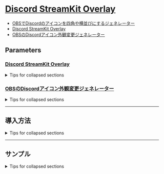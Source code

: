 # [Discord StreamKit Overlay](discord-obs.md)

- [OBSでDiscordのアイコンを四角や横並びにするジェネレーター](https://blog.alfebelow.com/entry/2022/03/20/obs-discord-icon)
- [Discord StreamKit Overlay](https://streamkit.discord.com/overlay)
- [OBSのDiscordアイコン外観変更ジェネレーター](https://obs-discord-icon.alfebelow.com/)

## Parameters

### [Discord StreamKit Overlay](https://streamkit.discord.com/overlay)

<details>

<summary>Tips for collapsed sections</summary>

- Show Speaking Users Only: false
- Small Avatars: true
- Hide Names: true
- Show My Avatar First: false
- Text Color:
    - Text Color: #ffffff
    - Text Size: 14px
    - Text Outline Color: #000000
    - Text Outline Size: 0px
    - Shadow Color: #000000
    - Shadow Size: 0px
- BACKGROUND SETTINGS:
    - Background Color: #1e2124
    - Opacity: 95%
    - Shadow Color: #000000
    - Shadow Size: 0px

</details>

### [OBSのDiscordアイコン外観変更ジェネレーター](https://obs-discord-icon.alfebelow.com/)

<details>

<summary>Tips for collapsed sections</summary>

- アイコンの並び: 横並び
- アイコンの間隔（上下）: 0
- アイコンの間隔（左右）: 0
- アイコンの形: 丸
- アイコンの大きさ: 標準
- 話すときの動き: 
    - 縁取り: true
    - 点滅: false
    - ぴょこぴょこ: true
- 動きの速さ: 80
- 色: #ffffff
- 名前: false
- 特定のユーザを隠す:

### Discord

- ローカルファイル: false
- 幅: 900
- 高さ: 200
- OBSで音声を制御する: false
- カスタムフレームレートを使用する: false
- 表示されていないときにソースをシャットダウンする: true
- シーンがアクティブになったときにブラウザの表示を更新する: true
- ページ権限: OBSのステータス情報へのアクセス

</details>

----------

## 導入方法

<details>

<summary>Tips for collapsed sections</summary>

1. OBSのソースにブラウザを追加
OBSを起動、OBSのシーンを選択後、「ソース」欄で右クリックしてブラウザを追加

2. Discord を起動

3. [Discord StreamKit Overlay](https://streamkit.discord.com/overlay) にアクセス
[Discord StreamKit Overlay](https://streamkit.discord.com/overlay)

4. ボイスウィジェットのURLを取得
`Install for OBS` をクリックし、 `VOICE WIDGET` のタブを選択
`Server` と `Voice Channel`からボイスチャンネルを選択
右下に表示されるURLをコピー

5. OBSにURLを入力
OBSに戻り、中央にあるURLの入力欄に `4.` でコピーしたURLを貼り付け

6. カスタムCSSを作成
[OBSのDiscordアイコン外観変更ジェネレーター](https://obs-discord-icon.alfebelow.com/) で好みの見た目を決めたあと、下に表示されるCSSをコピー

7. OBSにカスタムCSSを入力
OBSに戻り、URLの少し下にあるカスタムCSSの入力欄に `6.` でコピーしたカスタムCSSを貼り付け

8. 作成完了
ダイアログをOKで閉じて完了。OBSに話している人が表示されます。

</details>

----------

## サンプル

<details>

<summary>Tips for collapsed sections</summary>

```css
[class*="Voice_voiceStates__"] {
  display: flex;
  flex-wrap: wrap;
  margin: 32px;
} 
[class*="Voice_voiceState__"] {
  height: auto;
  margin-bottom: 0;
  display: flex;
  flex-direction: column;
} 
[class*="Voice_avatar__"] {
  filter: brightness(70%);
  margin-right: 0;
} 
[class*="Voice_avatarSpeaking__"] {
  position: relative;
  filter: brightness(100%);
  border-color: #FFFFFF;
  animation: 750ms infinite alternate ease-in-out speak-jump;
  z-index: 1;
  animation-duration: 351ms;
} 
[class*="Voice_name__"] {
  left: 0px;
  position: relative;
  max-width: 56px;
  box-sizing: border-box;
  text-overflow: clip;
  white-space: nowrap;
  overflow: hidden;
  display: block;
  text-align: center;
  z-index: 2;
} 
[class*="Voice_user__"] {
  padding-top: 0px;
}
[src*="avatars/533698325203910668/"], [src*="avatars/533698325203910668/"] + [class*="Voice_user_"]  {
  /* shovel blue */
  display: none;
}
[src*="avatars/600611976024162304/"], [src*="avatars/600611976024162304/"] + [class*="Voice_user_"]  {
  /* shovel green */
  display: none;
}
[src*="avatars/600611680711606284/"], [src*="avatars/600611680711606284/"] + [class*="Voice_user_"]  {
  /* shovel red */
  display: none;
}

@keyframes speak-jump {
  0% {
    bottom: 0px;
  }
  50% {
    bottom: 10px;
  }
  100% {
    bottom: 0px;
  }
}
@keyframes speak-border {
  0% {
    filter: drop-shadow(2px 2px 0px #FFFFFF) drop-shadow(-2px -2px 0px #FFFFFF) drop-shadow(-2px 2px 0px #FFFFFF) drop-shadow(2px -2px 0px #FFFFFF);
  }
  50% {
    filter: drop-shadow(2px 2px 0px #FFFFFF) drop-shadow(-2px -2px 0px #FFFFFF) drop-shadow(-2px 2px 0px #FFFFFF) drop-shadow(2px -2px 0px #FFFFFF);
  }
  100% {
    filter: drop-shadow(2px 2px 0px #FFFFFF) drop-shadow(-2px -2px 0px #FFFFFF) drop-shadow(-2px 2px 0px #FFFFFF) drop-shadow(2px -2px 0px #FFFFFF);
  }
}
```

</details>
